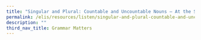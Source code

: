```yaml
---
title: "Singular and Plural: Countable and Uncountable Nouns – At the Supermarket"
permalink: /elis/resources/listen/singular-and-plural-countable-and-uncountable-nouns-at-the-supermarket/
description: ""
third_nav_title: Grammar Matters
---
```

